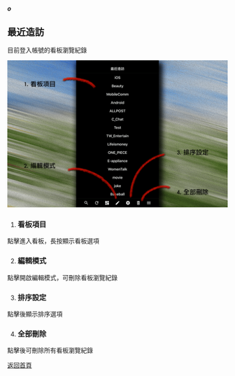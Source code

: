 ##### o
## 最近造訪

目前登入帳號的看板瀏覽紀錄

![Image of Top Boards_Page](../v1/images/top_boards.png)  

1. ### 看板項目
點擊進入看板，長按顯示看板選項

2. ### 編輯模式
點擊開啟編輯模式，可刪除看板瀏覽紀錄

3. ### 排序設定
點擊後顯示排序選項

4. ### 全部刪除
點擊後可刪除所有看板瀏覽紀錄  
  
[返回首頁](https://kimieno.github.io/ios.pitt) 